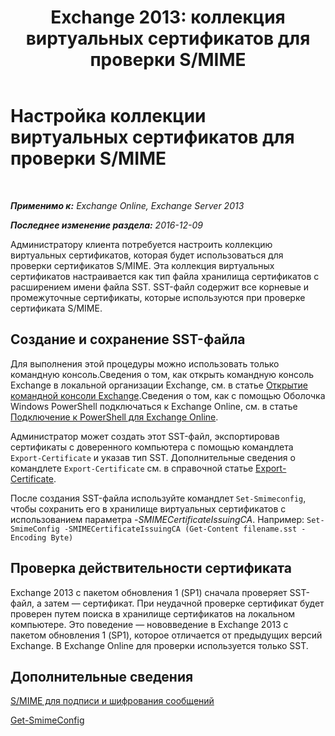 ﻿---
title: 'Exchange 2013: коллекция виртуальных сертификатов для проверки S/MIME'
TOCTitle: Настройка коллекции виртуальных сертификатов для проверки S/MIME
ms:assetid: 04a616e6-197c-490c-ae8c-c8d5f0f0b3dd
ms:mtpsurl: https://technet.microsoft.com/ru-ru/library/Dn626155(v=EXCHG.150)
ms:contentKeyID: 61212696
ms.date: 04/30/2018
mtps_version: v=EXCHG.150
ms.translationtype: HT
---

# Настройка коллекции виртуальных сертификатов для проверки S/MIME

 

_**Применимо к:** Exchange Online, Exchange Server 2013_

_**Последнее изменение раздела:** 2016-12-09_

Администратору клиента потребуется настроить коллекцию виртуальных сертификатов, которая будет использоваться для проверки сертификатов S/MIME. Эта коллекция виртуальных сертификатов настраивается как тип файла хранилища сертификатов с расширением имени файла SST. SST-файл содержит все корневые и промежуточные сертификаты, которые используются при проверке сертификата S/MIME.

## Создание и сохранение SST-файла

Для выполнения этой процедуры можно использовать только командную консоль.Сведения о том, как открыть командную консоль Exchange в локальной организации Exchange, см. в статье [Открытие командной консоли Exchange](https://technet.microsoft.com/ru-ru/library/dd638134\(v=exchg.150\)).Сведения о том, как с помощью Оболочка Windows PowerShell подключаться к Exchange Online, см. в статье [Подключение к PowerShell для Exchange Online](https://go.microsoft.com/fwlink/p/?linkid=396554).

Администратор может создать этот SST-файл, экспортировав сертификаты с доверенного компьютера с помощью командлета `Export-Certificate` и указав тип SST. Дополнительные сведения о командлете `Export-Certificate` см. в справочной статье [Export-Certificate](https://technet.microsoft.com/ru-ru/library/hh848628.aspx).

После создания SST-файла используйте командлет `Set-Smimeconfig`, чтобы сохранить его в хранилище виртуальных сертификатов с использованием параметра *-SMIMECertificateIssuingCA*. Например: `Set-SmimeConfig -SMIMECertificateIssuingCA (Get-Content filename.sst -Encoding Byte)`

## Проверка действительности сертификата

Exchange 2013 с пакетом обновления 1 (SP1) сначала проверяет SST-файл, а затем — сертификат. При неудачной проверке сертификат будет проверен путем поиска в хранилище сертификатов на локальном компьютере. Это поведение — нововведение в Exchange 2013 с пакетом обновления 1 (SP1), которое отличается от предыдущих версий Exchange. В Exchange Online для проверки используется только SST.

## Дополнительные сведения

[S/MIME для подписи и шифрования сообщений](s-mime-for-message-signing-and-encryption-exchange-2013-help.md)

[Get-SmimeConfig](https://technet.microsoft.com/ru-ru/library/dn554257\(v=exchg.150\))

